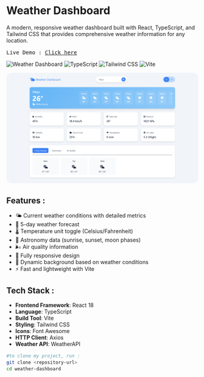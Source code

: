 # Weather Dashboard

A modern, responsive weather dashboard built with React, TypeScript, and Tailwind CSS that provides comprehensive weather information for any location.

<samp>Live Demo : <a href="https://calculator-app-sable-theta-28.vercel.app/" target="_blank" rel="noopener noreferrer">Click here</a></samp>


![Weather Dashboard](https://img.shields.io/badge/React-18.2.0-blue) ![TypeScript](https://img.shields.io/badge/TypeScript-5.0-blue) ![Tailwind CSS](https://img.shields.io/badge/Tailwind-3.4.17-38B2AC) ![Vite](https://img.shields.io/badge/Vite-4.4.0-646CFF)

<img src="src\assets\Screenshot 2025-09-22 at 09-47-40 Weather Dashboard.png" style="border-radius:14px;">


## Features :

- 🌤️ Current weather conditions with detailed metrics
- 📅 5-day weather forecast
- 🌡️ Temperature unit toggle (Celsius/Fahrenheit)
- 🌙 Astronomy data (sunrise, sunset, moon phases)
- 🌬️ Air quality information
- 📱 Fully responsive design
- 🎨 Dynamic background based on weather conditions
- ⚡ Fast and lightweight with Vite

## Tech Stack :

- **Frontend Framework**: React 18
- **Language**: TypeScript
- **Build Tool**: Vite
- **Styling**: Tailwind CSS
- **Icons**: Font Awesome
- **HTTP Client**: Axios
- **Weather API**: WeatherAPI

```bash
#to clone my project, run :
git clone <repository-url>
cd weather-dashboard

